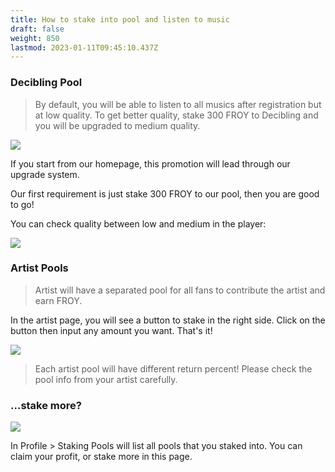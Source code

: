 ```yaml
---
title: How to stake into pool and listen to music
draft: false
weight: 850
lastmod: 2023-01-11T09:45:10.437Z
---
```

### Decibling Pool

> By default, you will be able to listen to all musics after registration but at low quality.
> To get better quality, stake 300 FROY to Decibling and you will be upgraded to medium quality.

![](/images/dcbp-upgrade.png)

If you start from our homepage, this promotion will lead through our upgrade system.

Our first requirement is just stake 300 FROY to our pool, then you are good to go!

<!-- ![](/images/dcbp-upgrade-2.png) -->

You can check quality between low and medium in the player:

![](/images/upgrade-low.png)

### Artist Pools
> Artist will have a separated pool for all fans to contribute the artist and earn FROY.

In the artist page, you will see a button to stake in the right side. Click on the button then input any amount you want. That's it!

![](/images/artist-stake-1.png)

> Each artist pool will have different return percent! Please check the pool info from your artist carefully.

### ...stake more?

![](/images/stake-pools.png)

In Profile > Staking Pools will list all pools that you staked into. You can claim your profit, or stake more in this page.